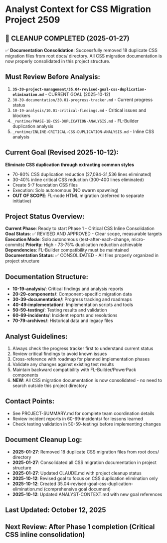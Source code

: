 # Analyst Context for CSS Migration Project 2509

## 🧹 CLEANUP COMPLETED (2025-01-27)
✅ **Documentation Consolidation**: Successfully removed 18 duplicate CSS migration files from root docs/ directory. All CSS migration documentation is now properly consolidated in this project structure.

## Must Review Before Analysis:
1. **`35-39-project-management/35.04-revised-goal-css-duplication-elimination.md`** - CURRENT GOAL (2025-10-12)
2. `30-39-documentation/30.01-progress-tracker.md` - Current progress status
3. `10-19-analysis/10.01-critical-findings.md` - Critical issues and blockers
4. `_runtime/PHASE-1B-CSS-DUPLICATION-ANALYSIS.md` - FL-Builder duplication analysis
5. `_runtime/INLINE-CRITICAL-CSS-DUPLICATION-ANALYSIS.md` - Inline CSS analysis

## Current Goal (Revised 2025-10-12):
**Eliminate CSS duplication through extracting common styles**
- 70-80% CSS duplication reduction (27,094-31,536 lines eliminated)
- 30-40% inline critical CSS reduction (300-400 lines eliminated)
- Create 5-7 foundation CSS files
- Execution: Solo autonomous (NO swarm spawning)
- **OUT OF SCOPE**: FL-node HTML migration (deferred to separate initiative)

## Project Status Overview:
**Current Phase**: Ready to start Phase 1 - Critical CSS Inline Consolidation
**Goal Status**: ✅ REVISED AND APPROVED - Clear scope, measurable targets
**Execution Mode**: Solo autonomous (test-after-each-change, micro-commits)
**Priority**: High - 73-75% duplication reduction achievable
**Dependencies**: FL-Builder compatibility must be maintained
**Documentation Status**: ✅ CONSOLIDATED - All files properly organized in project structure

## Documentation Structure:
- **10-19-analysis/**: Critical findings and analysis reports
- **20-29-components/**: Component-specific migration data
- **30-39-documentation/**: Progress tracking and roadmaps
- **40-49-implementation/**: Implementation scripts and tools
- **50-59-testing/**: Testing results and validation
- **60-69-incidents/**: Incident reports and resolutions
- **70-79-archives/**: Historical data and legacy files

## Analyst Guidelines:
1. Always check the progress tracker first to understand current status
2. Review critical findings to avoid known issues
3. Cross-reference with roadmap for planned implementation phases
4. Validate any changes against existing test results
5. Maintain backward compatibility with FL-Builder/PowerPack components
6. **NEW**: All CSS migration documentation is now consolidated - no need to search outside this project directory

## Contact Points:
- See PROJECT-SUMMARY.md for complete team coordination details
- Review incident reports in 60-69-incidents/ for lessons learned
- Check testing validation in 50-59-testing/ before implementing changes

## Document Cleanup Log:
- **2025-01-27**: Removed 18 duplicate CSS migration files from root docs/ directory
- **2025-01-27**: Consolidated all CSS migration documentation in project structure
- **2025-01-27**: Updated CLAUDE.md with project cleanup status
- **2025-10-12**: Revised goal to focus on CSS duplication elimination only
- **2025-10-12**: Created 35.04-revised-goal-css-duplication-elimination.md (comprehensive goal document)
- **2025-10-12**: Updated ANALYST-CONTEXT.md with new goal references

## Last Updated: October 12, 2025
## Next Review: After Phase 1 completion (Critical CSS inline consolidation)